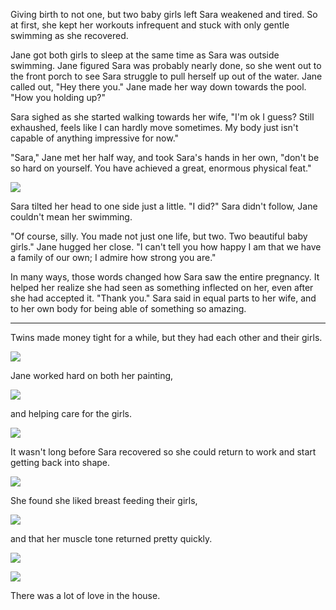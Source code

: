 Giving birth to not one, but two baby girls left Sara weakened and tired. So at first, she kept her workouts infrequent and stuck with only gentle swimming as she recovered.

Jane got both girls to sleep at the same time as Sara was outside swimming. Jane figured Sara was probably nearly done, so she went out to the front porch to see Sara struggle to pull herself up out of the water. Jane called out, "Hey there you." Jane made her way down towards the pool. "How you holding up?"

Sara sighed as she started walking towards her wife, "I'm ok I guess? Still exhaushed, feels like I can hardly move sometimes. My body just isn't capable of anything impressive for now."

"Sara," Jane met her half way, and took Sara's hands in her own, "don't be so hard on yourself. You have achieved a great, enormous physical feat."

![](12-23-16_5-09-12%C2%A0PM.png)

Sara tilted her head to one side just a little. "I did?" Sara didn't follow, Jane couldn't mean her swimming.

"Of course, silly. You made not just one life, but two. Two beautiful baby girls." Jane hugged her close. "I can't tell you how happy I am that we have a family of our own; I admire how strong you are."

In many ways, those words changed how Sara saw the entire pregnancy. It helped her realize she had seen as something inflected on her, even after she had accepted it. "Thank you." Sara said in equal parts to her wife, and to her own body for being able of something so amazing.

----

Twins made money tight for a while, but they had each other and their girls.

![](12-23-16_6-12-10%C2%A0PM.png)

Jane worked hard on both her painting,

![](12-23-16_7-26-00%C2%A0PM.png)

and helping care for the girls.

![](12-23-16_6-03-46%C2%A0PM.png)

It wasn't long before Sara recovered so she could return to work and start getting back into shape.

![](12-23-16_6-09-33%C2%A0PM.png)

She found she liked breast feeding their girls,

![](12-23-16_7-30-21%C2%A0PM.png)

and that her muscle tone returned pretty quickly.

![](12-23-16_6-20-20%C2%A0PM.png)

![](12-23-16_7-14-44%C2%A0PM.png)

There was a lot of love in the house.

